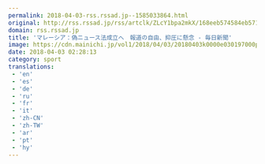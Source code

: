 ```yaml
---
permalink: 2018-04-03-rss.rssad.jp--1585033864.html
original: http://rss.rssad.jp/rss/artclk/ZLcY1bpa2mkX/168eeb574584eb5716b56e89d99c7da3?ul=HlflE9C7NiwcHD1Ms5QdK3f_QsDjypd6y8rJguAFAZvIoit.dlxL4g64XKVVaivwIQoL.vwUK17uaehHWDIeiPKZj7OW
domain: rss.rssad.jp
title: 'マレーシア：偽ニュース法成立へ　報道の自由、抑圧に懸念 - 毎日新聞'
image: https://cdn.mainichi.jp/vol1/2018/04/03/20180403k0000e030197000p/6.jpg?1
date: 2018-04-03 02:28:13
category: sport
translations: 
 - 'en'
 - 'es'
 - 'de'
 - 'ru'
 - 'fr'
 - 'it'
 - 'zh-CN'
 - 'zh-TW'
 - 'ar'
 - 'pt'
 - 'hy'
---
```


